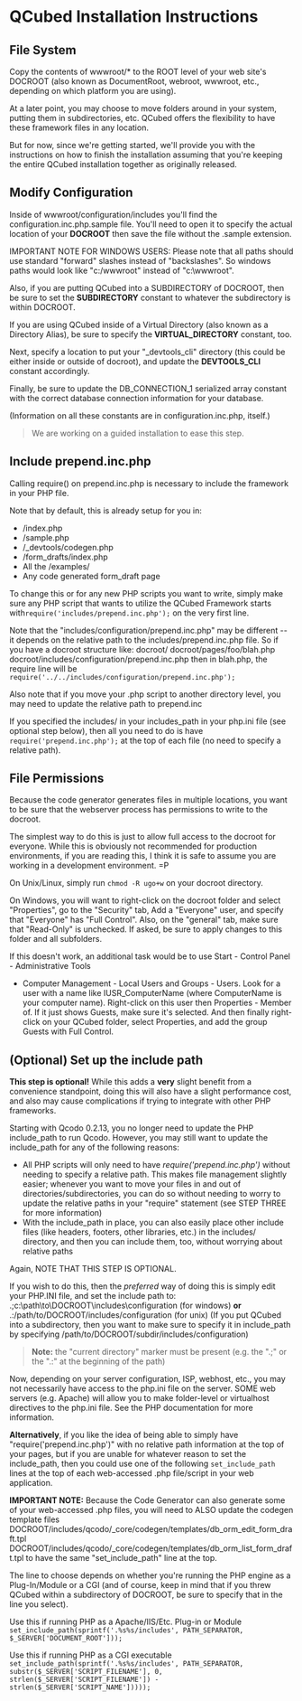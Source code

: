 # QCubed Installation Instructions

## File System

Copy the contents of wwwroot/* to the ROOT level of your web site's DOCROOT
(also known as DocumentRoot, webroot, wwwroot, etc., depending on which platform
you are using).

At a later point, you may choose to move folders around in your system,
putting them in subdirectories, etc.  QCubed offers the flexibility to have
these framework files in any location.

But for now, since we're getting started, we'll provide you with the instructions
on how to finish the installation assuming that you're keeping the entire
QCubed installation together as originally released.


## Modify Configuration

Inside of wwwroot/configuration/includes you'll find the configuration.inc.php.sample file.  You'll need
to open it to specify the actual location of your __DOCROOT__ then save the file without the .sample extension.

IMPORTANT NOTE FOR WINDOWS USERS:
Please note that all paths should use standard "forward" slashes instead of
"backslashes".  So windows paths would look like "c:/wwwroot" instead of
"c:\wwwroot".

Also, if you are putting QCubed into a SUBDIRECTORY of DOCROOT, then be sure
to set the __SUBDIRECTORY__ constant to whatever the subdirectory is
within DOCROOT.

If you are using QCubed inside of a Virtual Directory (also known as a Directory
Alias), be sure to specify the __VIRTUAL_DIRECTORY__ constant, too.

Next, specify a location to put your "_devtools_cli" directory (this could be either
inside or outside of docroot), and update the __DEVTOOLS_CLI__ constant accordingly.

Finally, be sure to update the DB_CONNECTION_1 serialized array constant with the
correct database connection information for your database.

(Information on all these constants are in configuration.inc.php, itself.)

> We are working on a guided installation to ease this step.

## Include prepend.inc.php

Calling require() on prepend.inc.php is necessary to include the framework in your PHP file.

Note that by default, this is already setup for you in:
* /index.php
* /sample.php
* /_devtools/codegen.php
* /form_drafts/index.php
* All the /examples/
* Any code generated form_draft page

To change this or for any new PHP scripts you want to write, simply make sure any PHP
script that wants to utilize the QCubed Framework starts with`require('includes/prepend.inc.php');` on the very first line.

Note that the "includes/configuration/prepend.inc.php" may be different -- it depends on the relative
path to the includes/prepend.inc.php file.  So if you have a docroot structure like:
  docroot/
	docroot/pages/foo/blah.php
	docroot/includes/configuration/prepend.inc.php
then in blah.php, the require line will be `require('../../includes/configuration/prepend.inc.php');`

Also note that if you move your .php script to another directory level, you may need to update
the relative path to prepend.inc

If you specified the includes/ in your includes_path in your php.ini file (see optional step below), then all you need to do is have `require('prepend.inc.php');` at the top of each file (no need to specify a relative path).

## File Permissions

Because the code generator generates files in multiple locations, you want to be sure that the
webserver process has permissions to write to the docroot.

The simplest way to do this is just to allow full access to the docroot for everyone.  While this
is obviously not recommended for production environments, if you are reading this, I think it is
safe to assume you are working in a development environment. =P

On Unix/Linux, simply run `chmod -R ugo+w` on your docroot directory.

On Windows, you will want to right-click on the docroot folder and select "Properties",
go to the "Security" tab, Add a "Everyone" user, and specify that "Everyone" has "Full Control".
Also, on the "general" tab, make sure that "Read-Only" is unchecked.  If asked, be sure to
apply changes to this folder and all subfolders.

If this doesn't work, an additional task would be to use Start - Control Panel - Administrative Tools
- Computer Management - Local Users and Groups - Users.  Look for a user with a name like
IUSR_ComputerName (where ComputerName is your computer name).  Right-click on this user then
Properties - Member of.  If it just shows Guests, make sure it's selected.  And then finally
right-click on your QCubed folder, select Properties, and add the group Guests with Full Control.

## (Optional) Set up the include path

**This step is optional!**  While this adds a **very** slight benefit from a
convenience standpoint, doing this will also have a slight performance cost,
and also may cause complications if trying to integrate with other PHP frameworks.

Starting with Qcodo 0.2.13, you no longer need to update the PHP include_path
to run Qcodo.  However, you may still want to update the include_path for any
of the following reasons:
* All PHP scripts will only need to have *require('prepend.inc.php')* without needing
  to specify a relative path.  This makes file management slightly easier; whenever
  you want to move your files in and out of directories/subdirectories, you can do
  so without needing to worry to update the relative paths in your "require"
  statement (see STEP THREE for more information)
* With the include_path in place, you can also easily place other include files
  (like headers, footers, other libraries, etc.) in the includes/ directory, and
  then you can include them, too, without worrying about relative paths

Again, NOTE THAT THIS STEP IS OPTIONAL.

If you wish to do this, then the *preferred* way of doing this is simply edit your
PHP.INI file, and set the include path to:
	.;c:\path\to\DOCROOT\includes\configuration (for windows)
		**or**
	.:/path/to/DOCROOT/includes/configuration (for unix)
(If you put QCubed into a subdirectory, then you want to make sure to specify it
in include_path by specifying /path/to/DOCROOT/subdir/includes/configuration)

> **Note:** the "current directory" marker must be present (e.g. the ".;" or the ".:" at
the beginning of the path)

Now, depending on your server configuration, ISP, webhost, etc., you may
not necessarily have access to the php.ini file on the server.  SOME web servers
(e.g. Apache) will allow you to make folder-level or virtualhost directives
to the php.ini file.  See the PHP documentation for more information.

**Alternatively**, if you like the idea of being able to simply have
"require('prepend.inc.php')" with no relative path information at the top of your
pages, but if you are unable for whatever reason to set the include_path, then you
could use one of the following `set_include_path` lines at the top of each
web-accessed .php file/script in your web application.

**IMPORTANT NOTE:** Because the Code Generator can also generate some of your
web-accessed .php files, you will need to ALSO update the codegen template files
	DOCROOT/includes/qcodo/_core/codegen/templates/db_orm_edit_form_draft.tpl
	DOCROOT/includes/qcodo/_core/codegen/templates/db_orm_list_form_draft.tpl
to have the same "set_include_path" line at the top.

The line to choose depends on whether you're running the PHP engine as a Plug-In/Module
or a CGI (and of course, keep in mind that if you threw QCubed within a subdirectory of
DOCROOT, be sure to specify that in the line you select).

Use this if running PHP as a Apache/IIS/Etc. Plug-in or Module
`set_include_path(sprintf('.%s%s/includes', PATH_SEPARATOR, $_SERVER['DOCUMENT_ROOT']));`

Use this if running PHP as a CGI executable
`set_include_path(sprintf('.%s%s/includes', PATH_SEPARATOR, substr($_SERVER['SCRIPT_FILENAME'], 0, strlen($_SERVER['SCRIPT_FILENAME']) - strlen($_SERVER['SCRIPT_NAME']))));`

